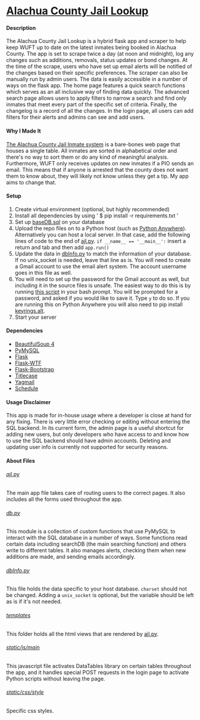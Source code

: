 # [Alachua County Jail Lookup](http://andrewbriz.pythonanywhere.com/)

#### Description
The Alachua County Jail Lookup is a hybrid flask app and scraper to help keep WUFT up to date on the latest inmates being booked in Alachua County. The app is set to scrape twice a day (at noon and midnight), log any changes such as additions, removals, status updates or bond changes. At the time of the scrape, users who have set up email alerts will be notified of the changes based on their specific preferences. The scraper can also be manually run by admin users. The data is easily accessible in a number of ways on the flask app. The home page features a quick search functions which serves as an all inclusive way of finding data quickly. The advanced search page allows users to apply filters to narrow a search and find only inmates that meet every part of the specific set of criteria. Finally, the changelog is a record of all the changes. In the login page, all users can add filters for their alerts and admins can see and add users.

#### Why I Made It
[The Alachua County Jail Inmate system](http://oldweb.circuit8.org/inmatelist.php) is a bare-bones web page that houses a single table. All inmates are sorted in alphabetical order and there's no way to sort them or do any kind of meaningful analysis. Furthermore, WUFT only receives updates on new inmates if a PIO sends an email. This means that if anyone is arrested that the county does not want them to know about, they will likely not know unless they get a tip. My app aims to change that. 

#### Setup
1. Create virtual environment (optional, but highly recommended)
2. Install all dependencies by using ' $ pip install -r requirements.txt '
3. Set up [baseDB.sql](baseDB.sql) on your database
4. Upload the repo files on to a Python host (such as [Python Anywhere](https://www.pythonanywhere.com/)). Alternatively you can host a local server. In that case, add the following lines of code to the end of [ajl.py](ajl.py). `if __name__ == '__main__':` insert a return and tab and then add `app.run()`
5. Update the data in [dbInfo.py](dbInfo.py) to match the information of your database. If no unix_socket is needed, leave that line as is. You will need to create a Gmail account to use the email alert system. The account username goes in this file as well.
6. You will need to set up the password for the Gmail account as well, but including it in the source files is unsafe. The easiest way to do this is by running [this script](https://gist.github.com/brizandrew/5662cbff0285c98dcbe793533883c3a4) in your bash prompt. You will be prompted for a password, and asked if you would like to save it. Type ` y ` to do so. If you are running this on Python Anywhere you will also need to pip install [keyrings.alt](https://pypi.python.org/pypi/keyrings.alt).
7. Start your server

#### Dependencies
* [BeautifulSoup 4](http://www.crummy.com/software/BeautifulSoup/bs4/doc/)
* [PyMySQL](https://github.com/PyMySQL/PyMySQL)
* [Flask](http://flask.pocoo.org/)
* [Flask-WTF](https://flask-wtf.readthedocs.org/en/latest/)
* [Flask-Bootstrap](https://pythonhosted.org/Flask-Bootstrap/)
* [Titlecase](https://pypi.python.org/pypi/titlecase)
* [Yagmail](https://github.com/kootenpv/yagmail)
* [Schedule](https://pypi.python.org/pypi/schedule)

#### Usage Disclaimer
This app is made for in-house usage where a developer is close at hand for any fixing. There is very little error checking or editing without entering the SQL backend. In its current form, the admin page is a useful shortcut for adding new users, but only developers who have access to and know how to use the SQL backend should have admin accounts. Deleting and updating user info is currently not supported for security reasons.

#### About Files
###### [ajl.py](ajl.py)
The main app file takes care of routing users to the correct pages. It also includes all the forms used throughout the app.
###### [db.py](db.py)
This module is a collection of custom functions that use PyMySQL to interact with the SQL database in a number of ways. Some functions read certain data including searchDB (the main searching function) and others write to different tables. It also manages alerts, checking them when new additions are made, and sending emails accordingly.
###### [dbInfo.py](dbInfo.py)
This file holds the data specific to your host database. `charset` should not be changed. Adding a `unix_socket` is optional, but the variable should be left as is if it's not needed.
###### [templates](templates)
This folder holds all the html views that are rendered by [ajl.py](ajl.py).
###### [static/js/main](static/js/main)
This javascript file activates DataTables library on certain tables throughout the app, and it handles special POST requests in the login page to activate Python scripts without leaving the page.
###### [static/css/style](static/css/style)
Specific css styles.